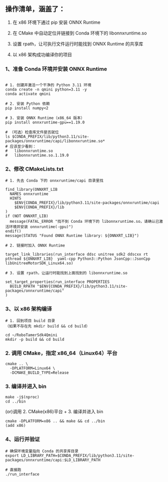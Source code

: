 
## 操作清单，涵盖了：

1. 在 x86 环境下通过 pip 安装 ONNX Runtime

2. 在 CMake 中自动定位并链接到 Conda 环境下的 libonnxruntime.so

3. 设置 rpath，让可执行文件运行时能找到 ONNX Runtime 的共享库

4. 以 x86 架构成功编译你的项目


### 1、准备 Conda 环境并安装 ONNX Runtime

```

# 1. 创建并激活一个干净的 Python 3.11 环境
conda create -n qmini python=3.11 -y
conda activate qmini

# 2. 安装 Python 依赖
pip install numpy<2

# 3. 安装 ONNX Runtime（x86_64 版本）
pip install onnxruntime-gpu==1.19.0

# （可选）检查库文件是否就位
ls $CONDA_PREFIX/lib/python3.11/site-packages/onnxruntime/capi/libonnxruntime.so*
# 应该至少看到：
#   libonnxruntime.so
#   libonnxruntime.so.1.19.0
```
### 2、修改 CMakeLists.txt
```
# 1. 先去 Conda 下的 onnxruntime/capi 目录里找

find_library(ONNXRT_LIB
  NAMES onnxruntime
  HINTS
    $ENV{CONDA_PREFIX}/lib/python3.11/site-packages/onnxruntime/capi
    $ENV{CONDA_PREFIX}/lib
)
if (NOT ONNXRT_LIB)
  message(FATAL_ERROR "找不到 Conda 环境下的 libonnxruntime.so，请确认已激活环境并安装 onnxruntime(-gpu)")
endif()
message(STATUS "Found ONNX Runtime library: ${ONNXRT_LIB}")

# 2. 链接时加入 ONNX Runtime

target_link_libraries(run_interface ddsc unitree_sdk2 ddscxx rt pthread ${ONNXRT_LIB}  yaml-cpp Python3::Python JsonCpp::JsonCpp libUnitreeMotorSDK_Linux64.so)

# 3. 设置 rpath，让运行时能找到上面找到的 libonnxruntime.so

set_target_properties(run_interface PROPERTIES
  BUILD_RPATH "$ENV{CONDA_PREFIX}/lib/python3.11/site-packages/onnxruntime/capi"
)
```

### 3、以 x86 架构编译

```
# 1. 回到项目 build 目录
（如果不存在先 mkdir build && cd build）

cd ~/RoboTamerSdk4Qmini
mkdir -p build && cd build

```

### 2. 调用 CMake，指定 x86_64（Linux64）平台
```
cmake .. \
  -DPLATFORM=Linux64 \
  -DCMAKE_BUILD_TYPE=Release
```
### 3. 编译并进入 bin
```
make -j$(nproc) 
cd ../bin
```
(or)调用 2. CMake(x86)平台 + 3. 编译并进入 bin 
```
cmake -DPLATFORM=x86 .. && make && cd ../bin
(add x86)
```

### 4、运行并验证
```
# 确保环境变量指向 Conda 的共享库目录
export LD_LIBRARY_PATH=$CONDA_PREFIX/lib/python3.11/site-packages/onnxruntime/capi:$LD_LIBRARY_PATH

# 直接跑
./run_interface
```

